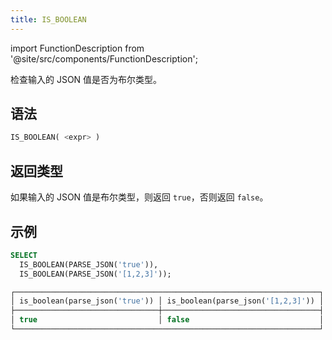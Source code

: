 ```yaml
---
title: IS_BOOLEAN
---
```

import FunctionDescription from '@site/src/components/FunctionDescription';

<FunctionDescription description="引入或更新于：v1.2.368"/>

检查输入的 JSON 值是否为布尔类型。

## 语法

```sql
IS_BOOLEAN( <expr> )
```

## 返回类型

如果输入的 JSON 值是布尔类型，则返回 `true`，否则返回 `false`。

## 示例

```sql
SELECT
  IS_BOOLEAN(PARSE_JSON('true')),
  IS_BOOLEAN(PARSE_JSON('[1,2,3]'));

┌────────────────────────────────────────────────────────────────────┐
│ is_boolean(parse_json('true')) │ is_boolean(parse_json('[1,2,3]')) │
├────────────────────────────────┼───────────────────────────────────┤
│ true                           │ false                             │
└────────────────────────────────────────────────────────────────────┘
```